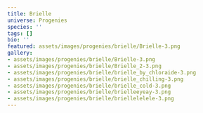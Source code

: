 ```yaml
---
title: Brielle
universe: Progenies
species: ''
tags: []
bio: ''
featured: assets/images/progenies/brielle/Brielle-3.png
gallery:
- assets/images/progenies/brielle/Brielle-3.png
- assets/images/progenies/brielle/Brielle_2-3.png
- assets/images/progenies/brielle/brielle_by_chloraide-3.png
- assets/images/progenies/brielle/brielle_chilling-3.png
- assets/images/progenies/brielle/brielle_cold-3.png
- assets/images/progenies/brielle/brielleeyeay-3.png
- assets/images/progenies/brielle/briellelelele-3.png
---
```

